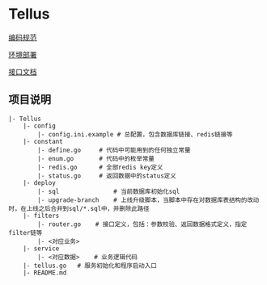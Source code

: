 # Tellus

[编码规范](https://git.oschina.net/SusuanServer/Tellus/wikis/编码规范)

[环境部署](https://git.oschina.net/SusuanServer/Tellus/wikis/项目部署)

[接口文档](https://git.oschina.net/SusuanServer/Tellus/wikis/接口文档)

## 项目说明


```
|- Tellus
    |- config
        |- config.ini.example # 总配置，包含数据库链接、redis链接等
    |- constant
        |- define.go     # 代码中可能用到的任何独立常量
        |- enum.go       # 代码中的枚举常量 
        |- redis.go      # 全部redis key定义
        |- status.go     # 返回数据中的status定义
    |- deploy
        |- sql               # 当前数据库初始化sql
        |- upgrade-branch    # 上线升级脚本，当脚本中存在对数据库表结构的改动时，在上线之后合并到sql/*.sql中，并删除此路径
    |- filters
        |- router.go    # 接口定义，包括：参数校验、返回数据格式定义，指定filter链等
        |- <对应业务>
    |- service
        |- <对应数据>    # 业务逻辑代码
    |- tellus.go   # 服务初始化和程序启动入口
    |- README.md
```